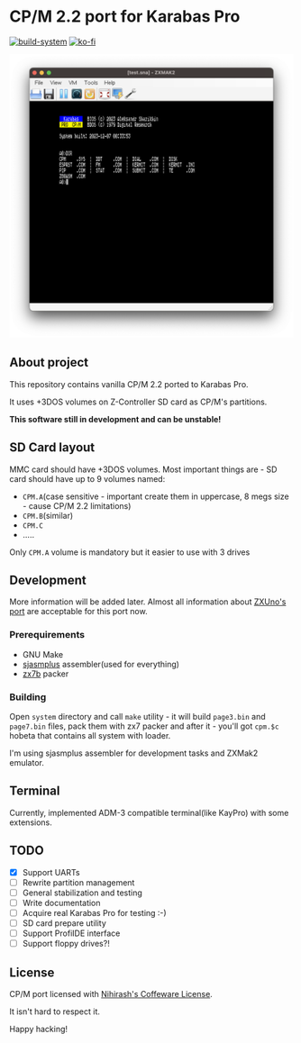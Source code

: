 # CP/M 2.2 port for Karabas Pro

[![build-system](https://github.com/nihirash/karabas-pro-cpm/actions/workflows/build-system.yml/badge.svg)](https://github.com/nihirash/karabas-pro-cpm/actions/workflows/build-system.yml) [![ko-fi](https://ko-fi.com/img/githubbutton_sm.svg)](https://ko-fi.com/D1D6JVS74) 

![screenshot](readme/screen.png)

## About project

This repository contains vanilla CP/M 2.2 ported to Karabas Pro. 

It uses +3DOS volumes on Z-Controller SD card as CP/M's partitions.

**This software still in development and can be unstable!**

## SD Card layout

MMC card should have +3DOS volumes. Most important things are - SD card should have up to 9 volumes named:
 * `CPM.A`(case sensitive - important create them in uppercase, 8 megs size - cause CP/M 2.2 limitations)
 * `CPM.B`(similar)
 * `CPM.C`
 * .....

 Only `CPM.A` volume is mandatory but it easier to use with 3 drives

## Development

More information will be added later. Almost all information about [ZXUno's port](https://github.com/nihirash/cpm-uno) are acceptable for this port now.

### Prerequirements
 
 - GNU Make
 - [sjasmplus](https://github.com/z00m128/sjasmplus) assembler(used for everything)
 - [zx7b](https://github.com/antoniovillena/zx7b) packer

### Building

Open `system` directory and call `make` utility - it will build `page3.bin` and `page7.bin` files, pack them with zx7 packer and after it - you'll got `cpm.$c` hobeta that contains all system with loader.

I'm using sjasmplus assembler for development tasks and ZXMak2 emulator.

## Terminal

Currently, implemented ADM-3 compatible terminal(like KayPro) with some extensions.

## TODO

 - [x] Support UARTs
 - [ ] Rewrite partition management
 - [ ] General stabilization and testing
 - [ ] Write documentation
 - [ ] Acquire real Karabas Pro for testing :-)
 - [ ] SD card prepare utility
 - [ ] Support ProfiIDE interface
 - [ ] Support floppy drives?!

## License

CP/M port licensed with [Nihirash's Coffeware License](LICENSE).

It isn't hard to respect it.

Happy hacking!